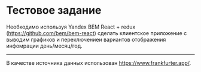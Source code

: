 
# Тестовое задание 

Необходимо используя Yandex BEM React + redux (https://github.com/bem/bem-react)
cделать клиентское приложение с выводим графиков и переключениеи вариантов отображения инфомрации день/месяц/год.

<hr>

В качестве источника данных использован https://www.frankfurter.app/.


